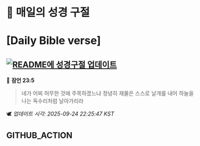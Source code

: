 # 🙏 매일의 성경 구절
# [Daily Bible verse]
## [![README에 성경구절 업데이트](https://github.com/DONGSUKA/first_test/actions/workflows/update-readme-bible.yml/badge.svg)](https://github.com/DONGSUKA/first_test/actions/workflows/update-readme-bible.yml)
<!-- START_BIBLE_VERSE -->
📖 **잠언 23:5**
> 네가 어찌 허무한 것에 주목하겠느냐 정녕히 재물은 스스로 날개를 내어 하늘을 나는 독수리처럼 날아가리라

🕊️ _업데이트 시각: 2025-09-24 22:25:47 KST_
  <!-- END_BIBLE_VERSE -->
## GITHUB_ACTION
